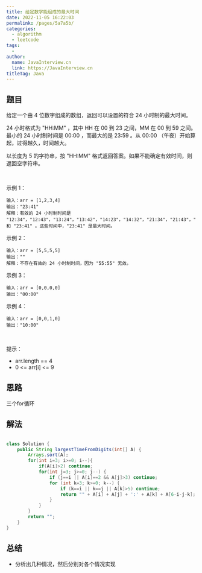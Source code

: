 ```yaml
---
title: 给定数字能组成的最大时间
date: 2022-11-05 16:22:03
permalink: /pages/5a7a5b/
categories:
  - algorithm
  - leetcode
tags:
  - 
author: 
  name: JavaInterview.cn
  link: https://JavaInterview.cn
titleTag: Java
---
```



## 题目

给定一个由 4 位数字组成的数组，返回可以设置的符合 24 小时制的最大时间。

24 小时格式为 "HH:MM" ，其中 HH 在 00 到 23 之间，MM 在 00 到 59 之间。最小的 24 小时制时间是 00:00 ，而最大的是 23:59 。从 00:00 （午夜）开始算起，过得越久，时间越大。

以长度为 5 的字符串，按 "HH:MM" 格式返回答案。如果不能确定有效时间，则返回空字符串。

 

示例 1：

    输入：arr = [1,2,3,4]
    输出："23:41"
    解释：有效的 24 小时制时间是 "12:34"，"12:43"，"13:24"，"13:42"，"14:23"，"14:32"，"21:34"，"21:43"，"23:14" 和 "23:41" 。这些时间中，"23:41" 是最大时间。
示例 2：

    输入：arr = [5,5,5,5]
    输出：""
    解释：不存在有效的 24 小时制时间，因为 "55:55" 无效。
示例 3：

    输入：arr = [0,0,0,0]
    输出："00:00"
示例 4：

    输入：arr = [0,0,1,0]
    输出："10:00"
 

提示：

- arr.length == 4
- 0 <= arr[i] <= 9



## 思路

三个for循环

## 解法
```java

class Solution {
    public String largestTimeFromDigits(int[] A) {
        Arrays.sort(A);
        for(int i=3; i>=0; i--){
            if(A[i]>2) continue;
            for(int j=3; j>=0; j--) {
                if (j==i || A[i]==2 && A[j]>3) continue;
                for (int k=3; k>=0; k--) {
                    if (k==i || k==j || A[k]>5) continue;
                    return "" + A[i] + A[j] + ':' + A[k] + A[6-i-j-k];
                }
            }
        }
        return "";
    }
}
```

## 总结

- 分析出几种情况，然后分别对各个情况实现 
